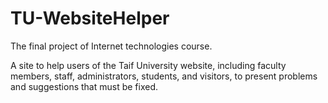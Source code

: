 # TU-WebsiteHelper
The final project of Internet technologies course.

A site to help users of the Taif University website, including faculty members, staff, administrators, students, and visitors, to present problems and suggestions that must be fixed.
